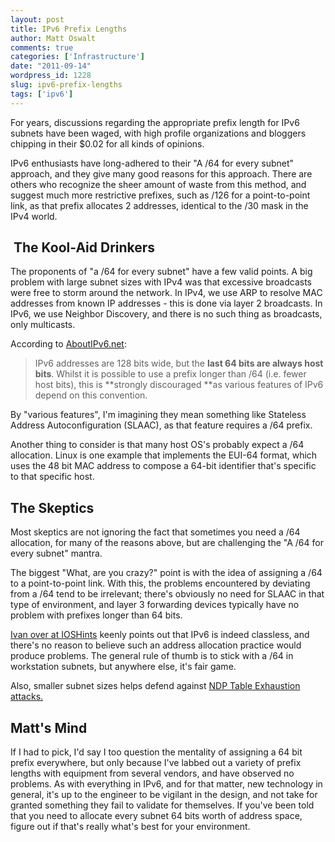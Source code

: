 ```yaml
---
layout: post
title: IPv6 Prefix Lengths
author: Matt Oswalt
comments: true
categories: ['Infrastructure']
date: "2011-09-14"
wordpress_id: 1228
slug: ipv6-prefix-lengths
tags: ['ipv6']
---
```



For years, discussions regarding the appropriate prefix length for IPv6 subnets have been waged, with high profile organizations and bloggers chipping in their $0.02 for all kinds of opinions.

IPv6 enthusiasts have long-adhered to their "A /64 for every subnet" approach, and they give many good reasons for this approach. There are others who recognize the sheer amount of waste from this method, and suggest much more restrictive prefixes, such as /126 for a point-to-point link, as that prefix allocates 2 addresses, identical to the /30 mask in the IPv4 world.

##  The Kool-Aid Drinkers

The proponents of "a /64 for every subnet" have a few valid points. A big problem with large subnet sizes with IPv4 was that excessive broadcasts were free to storm around the network. In IPv4, we use ARP to resolve MAC addresses from known IP addresses - this is done via layer 2 broadcasts. In IPv6, we use Neighbor Discovery, and there is no such thing as broadcasts, only multicasts.

According to [AboutIPv6.net](http://www.aboutipv6.net/2011/02/ipv6-addressing-and-subnetting/):

> IPv6 addresses are 128 bits wide, but the **last 64 bits are always host bits**. Whilst it is possible to use a prefix longer than /64 (i.e. fewer host bits), this is **strongly discouraged **as various features of IPv6 depend on this convention.

By "various features", I'm imagining they mean something like Stateless Address Autoconfiguration (SLAAC), as that feature requires a /64 prefix.

Another thing to consider is that many host OS's probably expect a /64 allocation. Linux is one example that implements the EUI-64 format, which uses the 48 bit MAC address to compose a 64-bit identifier that's specific to that specific host.

## The Skeptics

Most skeptics are not ignoring the fact that sometimes you need a /64 allocation, for many of the reasons above, but are challenging the "A /64 for every subnet" mantra.

The biggest "What, are you crazy?" point is with the idea of assigning a /64 to a point-to-point link. With this, the problems encountered by deviating from a /64 tend to be irrelevant; there's obviously no need for SLAAC in that type of environment, and layer 3 forwarding devices typically have no problem with prefixes longer than 64 bits.

[Ivan over at IOSHints](http://blog.ioshints.info/2011/05/ipv6-neighbor-discovery-exhaustion.html) keenly points out that IPv6 is indeed classless, and there's no reason to believe such an address allocation practice would produce problems. The general rule of thumb is to stick with a /64 in workstation subnets, but anywhere else, it's fair game.

Also, smaller subnet sizes helps defend against [NDP Table Exhaustion attacks.](http://inconcepts.biz/~jsw/IPv6_NDP_Exhaustion.pdf)

## Matt's Mind

If I had to pick, I'd say I too question the mentality of assigning a 64 bit prefix everywhere, but only because I've labbed out a variety of prefix lengths with equipment from several vendors, and have observed no problems. As with everything in IPv6, and for that matter, new technology in general, it's up to the engineer to be vigilant in the design, and not take for granted something they fail to validate for themselves. If you've been told that you need to allocate every subnet 64 bits worth of address space, figure out if that's really what's best for your environment.
